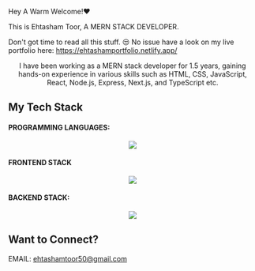 Hey A Warm Welcome!❤️

This is Ehtasham Toor, A MERN STACK DEVELOPER.

Don't got time to read all this stuff. 😒 No issue have a look on my live portfolio here:
https://ehtashamportfolio.netlify.app/

<p align="center">I have been working as a MERN stack developer for 1.5 years, gaining hands-on experience in various skills such as HTML, CSS, JavaScript, React, Node.js, Express, Next.js, and TypeScript etc.</p>

<h2>My Tech Stack</h2>

<h4>PROGRAMMING LANGUAGES:</h4>

<p align="center">
  <a href="https://skillicons.dev">
    <img src="https://skillicons.dev/icons?i=javascript,ts&theme=light" />
  </a>
</p>

<h4>FRONTEND STACK</h4>
<p align="center">
  <a href="https://skillicons.dev">
    <img src="https://skillicons.dev/icons?i=html,css,react,bootstrap,tailwind,materialui&theme=light" />
  </a>
</p>

<h4>BACKEND STACK:</h4>

<p align="center">
  <a href="https://skillicons.dev">
    <img src="https://skillicons.dev/icons?i=nodejs,express,mongodb&theme=light" />
  </a>
</p>

<h2>Want to Connect?</h2>

EMAIL: ehtashamtoor50@gmail.com
